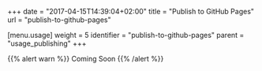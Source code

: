 +++
date = "2017-04-15T14:39:04+02:00"
title = "Publish to GitHub Pages"
url = "publish-to-github-pages"

[menu.usage]
  weight = 5
  identifier = "publish-to-github-pages"
  parent = "usage_publishing"
+++

{{% alert warn %}}
Coming Soon
{{% /alert %}}
